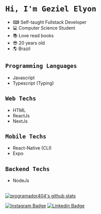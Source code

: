 # `Hi, I'm Geziel Elyon`
  - ⌨ Self-taught Fullstack Developer
  - 💻 Computer Science Student
  - :books: Love read books
  - :sunglasses: 20 years old
  - :earth_americas: Brazil

## `Programming Languages`
  - Javascript
  - Typescript (Typing)

## `Web Techs`
  - HTML
  - ReactJs
  - NextJs

## `Mobile Techs`
  - React-Native (CLI)
  - Expo

## `Backend Techs`
  - NodeJs

<br/>[![programador404's github stats](https://github-readme-stats.vercel.app/api?username=programador404&count_private=true&count_private=true&theme=dracula)](https://github.com/programador404/github-readme-stats)



[![Instagram Badge](https://img.shields.io/badge/-@programador404-black?style=flat-square&labelColor=black&logo=instagram&logoColor=white&link=https://instagram.com/_programador404)](https://instagram.com/_programador404) 
[![Linkedin Badge](https://img.shields.io/badge/-Geziel%20Elyon-black?style=flat-square&logo=Linkedin&logoColor=white&link=https://www.linkedin.com/in/geziel-elyon-a0a1381a5/)](https://www.linkedin.com/in/geziel-elyon-a0a1381a5/)
